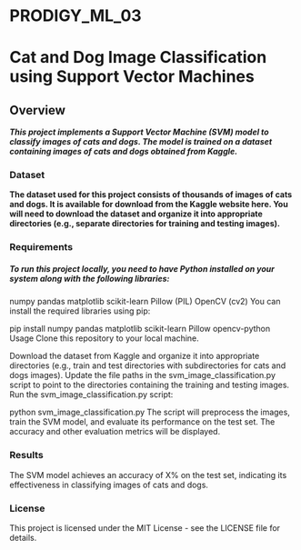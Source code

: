 # PRODIGY_ML_03
# Cat and Dog Image Classification using Support Vector Machines
## Overview
***This project implements a Support Vector Machine (SVM) model to classify images of cats and dogs. The model is trained on a dataset containing images of cats and dogs obtained from Kaggle.***

### Dataset
**The dataset used for this project consists of thousands of images of cats and dogs. It is available for download from the Kaggle website here. You will need to download the dataset and organize it into appropriate directories (e.g., separate directories for training and testing images).**

### Requirements
##### To run this project locally, you need to have Python installed on your system along with the following libraries:

numpy
pandas
matplotlib
scikit-learn
Pillow (PIL)
OpenCV (cv2)
You can install the required libraries using pip:


pip install numpy pandas matplotlib scikit-learn Pillow opencv-python
Usage
Clone this repository to your local machine.

Download the dataset from Kaggle and organize it into appropriate directories (e.g., train and test directories with subdirectories for cats and dogs images).
Update the file paths in the svm_image_classification.py script to point to the directories containing the training and testing images.
Run the svm_image_classification.py script:

python svm_image_classification.py
The script will preprocess the images, train the SVM model, and evaluate its performance on the test set.
The accuracy and other evaluation metrics will be displayed.
### Results
The SVM model achieves an accuracy of X% on the test set, indicating its effectiveness in classifying images of cats and dogs.

### License
This project is licensed under the MIT License - see the LICENSE file for details.

